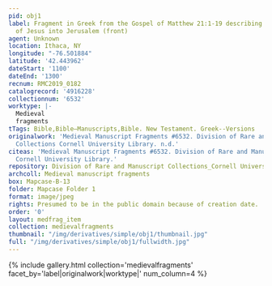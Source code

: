 ```yaml
---
pid: obj1
label: Fragment in Greek from the Gospel of Matthew 21:1-19 describing the entrance
  of Jesus into Jerusalem (front)
agent: Unknown
location: Ithaca, NY
longitude: "-76.501884"
latitude: '42.443962'
dateStart: '1100'
dateEnd: '1300'
recnum: RMC2019_0182
catalogrecord: '4916228'
collectionnum: '6532'
worktype: |-
  Medieval
  fragments
tTags: Bible,Bible—Manuscripts,Bible. New Testament. Greek--Versions
originalwork: 'Medieval Manuscript Fragments #6532. Division of Rare and Manuscript
  Collections Cornell University Library. n.d.'
citeas: 'Medieval Manuscript Fragments #6532. Division of Rare and Manuscript Collections
  Cornell University Library.'
repository: Division of Rare and Manuscript Collections_Cornell University Library
archcoll: Medieval manuscript fragments
box: Mapcase-B-13
folder: Mapcase Folder 1
format: image/jpeg
rights: Presumed to be in the public domain because of creation date.
order: '0'
layout: medfrag_item
collection: medievalfragments
thumbnail: "/img/derivatives/simple/obj1/thumbnail.jpg"
full: "/img/derivatives/simple/obj1/fullwidth.jpg"
---
```


{% include gallery.html collection='medievalfragments' facet_by='label|originalwork|worktype|' num_column=4 %}

